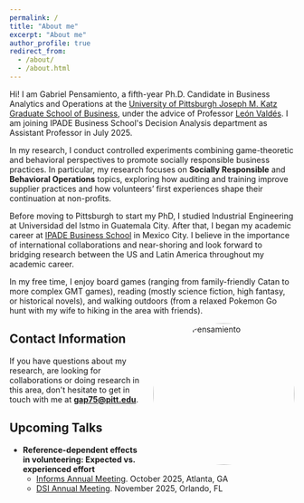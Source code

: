 ```yaml
---
permalink: /
title: "About me"
excerpt: "About me"
author_profile: true
redirect_from: 
  - /about/
  - /about.html
---
```

<style>
  .about-image {
    width: 250px;
    border-radius: 50%;
    margin-left: 15px;
    float: right;
  }
  
  @media (max-width: 600px) {
    .about-image {
      float: none;
      display: block;
      margin: 0 auto;
    }
  }
</style>

Hi! I am Gabriel Pensamiento, a fifth-year Ph.D. Candidate in Business Analytics and Operations at the [University of Pittsburgh Joseph M. Katz Graduate School of Business](https://business.pitt.edu/), under the advice of Professor [León Valdés](https://www.leonvaldes.com/). I am joining IPADE Business School's Decision Analysis department as Assistant Professor in July 2025.

In my research, I conduct controlled experiments combining game-theoretic and behavioral perspectives to promote socially responsible business practices. In particular, my research focuses on **Socially Responsible** and **Behavioral Operations**  topics, exploring how auditing and training improve supplier practices and how volunteers’ first experiences shape their continuation at non-profits. 

Before moving to Pittsburgh to start my PhD, I studied Industrial Engineering at Universidad del Istmo in Guatemala City. After that, I began my academic career at [IPADE Business School](https://www.ipadebusinessschool.com/) in Mexico City. I believe in the importance of international collaborations and near-shoring and look forward to bridging research between the US and Latin America throughout my academic career.

In my free time, I enjoy board games (ranging from family-friendly Catan to more complex GMT games), reading (mostly science fiction, high fantasy, or historical novels), and walking outdoors (from a relaxed Pokemon Go hunt with my wife to hiking in the area with friends).   

<img src="https://gpensamiento.github.io/images/GabrielyDulce.jpg" alt="Gabriel Pensamiento" class="about-image">

## Contact Information
If you have questions about my research, are looking for collaborations or doing research in this area, don't hesitate to get in touch with me at  **gap75@pitt.edu**.


## Upcoming Talks
- **Reference-dependent effects in volunteering: Expected vs. experienced effort**
  - [Informs Annual Meeting](https://meetings.informs.org/wordpress/annual/). October 2025, Atlanta, GA
  - [DSI Annual Meeting](https://decisionsciences.org/conference/annual-2025/2025-annual-conference/). November 2025, Orlando, FL


